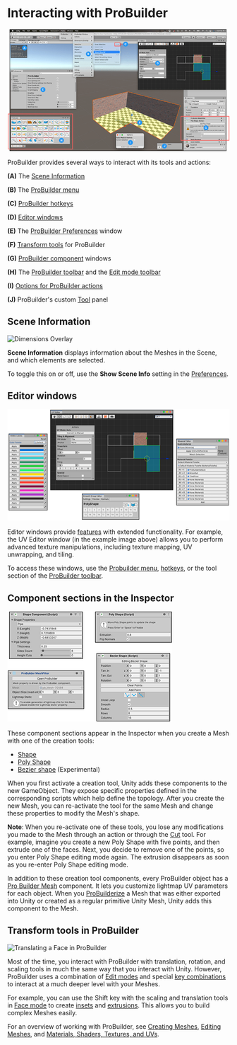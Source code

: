 #  Interacting with ProBuilder

![ProBuilder User Interface](images/overview-ui.png)

ProBuilder provides several ways to interact with its tools and actions:

**(A)** The [Scene Information](#sceneinfo)

**(B)** The [ProBuilder menu](menu.md) 

**(C)** [ProBuilder hotkeys](hotkeys.md)

**(D)** [Editor windows](#pb_editors)

**(E)** The [ProBuilder Preferences](preferences.md) window 

**(F)** [Transform tools](#pb_transform) for ProBuilder

**(G)** [ProBuilder component](#pb_comp) windows

**(H)** The [ProBuilder toolbar](toolbar.md) and the [Edit mode toolbar](edit-mode-toolbar.md) 

**(I)** [Options for ProBuilder actions](toolbar.md#pb_options) 

**(J)** ProBuilder's custom [Tool](ref_tools.md) panel



<a name="sceneinfo"></a>

## Scene Information

![Dimensions Overlay](images/dimoverlay.png)

**Scene Information** displays information about the Meshes in the Scene, and which elements are selected. 

To toggle this on or off, use the **Show Scene Info** setting in the [Preferences](preferences.md#info_overlay).



<a name="pb_editors"></a>

## Editor windows

![Editor windows](images/pb_editors.png)

Editor windows provide [features](tool-panels.md) with extended functionality. For example, the UV Editor window (in the example image above) allows you to perform advanced texture manipulations, including texture mapping, UV unwrapping, and tiling. 

To access these windows, use the [Probuilder menu](menu.md), [hotkeys](hotkeys.md), or the tool section of the [ProBuilder toolbar](toolbar.md).



<a name="pb_comp"></a>

## Component sections in the Inspector

![Shape, Poly Shape, Bezier Shape, and ProBuilder Mesh components](images/pb_comp.png)

These component sections appear in the Inspector when you create a Mesh with one of the creation tools: 

* [Shape](shape-tool.md)
* [Poly Shape](polyshape.md) 
* [Bezier shape](bezier.md) (Experimental)

When you first activate a creation tool, Unity adds these components to the new GameObject. They expose specific properties defined in the corresponding scripts which help define the topology. After you create the new Mesh, you can re-activate the tool for the same Mesh and change these properties to modify the Mesh's shape. 

**Note**: When you re-activate one of these tools, you lose any modifications you made to the Mesh through an action or through the [Cut](cut-tool.md) tool. For example, imagine you create a new Poly Shape with five points, and then extrude one of the faces. Next, you decide to remove one of the points, so you enter Poly Shape editing mode again. The extrusion disappears as soon as you re-enter Poly Shape editing mode.

In addition to these creation tool components, every ProBuilder object has a [Pro Builder Mesh](ProBuilderMesh.md) component. It lets you customize lightmap UV parameters for each object. When you [ProBuilderize](Object_ProBuilderize.md) a Mesh that was either exported into Unity or created as a regular primitive Unity Mesh, Unity adds this component to the Mesh.



<a name="pb_transform"></a>

## Transform tools in ProBuilder

![Translating a Face in ProBuilder](images/pb_transform.png)

Most of the time, you interact with ProBuilder with translation, rotation, and scaling tools in much the same way that you interact with Unity. However, ProBuilder uses a combination of [Edit modes](modes.md) and special [key combinations](hotkeys.md) to interact at a much deeper level with your Meshes. 

For example, you can use the Shift key with the scaling and translation tools in [Face mode](modes.md) to create [insets](Face_Inset.md) and [extrusions](Face_Extrude.md). This allows you to build complex Meshes easily. 

For an overview of working with ProBuilder, see [Creating Meshes](workflow-create.md), [Editing Meshes](workflow-edit.md), and [Materials, Shaders, Textures, and UVs](workflow-texture-mapping.md).

